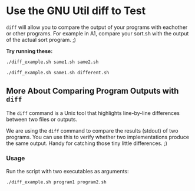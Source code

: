 # Use the GNU Util diff to Test

`diff` will allow you to compare the output of your programs with eachother or other programs. For example in A1, compare your sort.sh with the output of the actual sort program. ;)

**Try running these:**

```bash
./diff_example.sh same1.sh same2.sh 

./diff_example.sh same1.sh different.sh
```

## More About Comparing Program Outputs with `diff`

The `diff` command is a Unix tool that highlights line-by-line differences between two files or outputs.  

We are using the `diff` command to compare the results (stdout) of two programs. You can use this to verify whether two implementations produce the same output. Handy for catching those tiny little differences. ;)

### Usage

Run the script with two executables as arguments:

```bash
./diff_example.sh program1 program2.sh
```